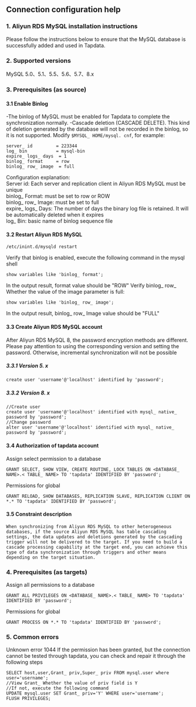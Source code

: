 ## **Connection configuration help**
### **1.  Aliyun RDS MySQL installation instructions**
Please follow the instructions below to ensure that the MySQL database is successfully added and used in Tapdata.
### **2.  Supported versions**
MySQL 5.0、5.1、5.5、5.6、5.7、8.x
### **3.  Prerequisites (as source)**
#### **3.1 Enable Binlog**
-The binlog of MySQL must be enabled for Tapdata to complete the synchronization normally.
-Cascade deletion (CASCADE DELETE). This kind of deletion generated by the database will not be recorded in the binlog, so it is not supported.
Modify ` $MYSQL_ HOME/mysql. cnf `, for example:
```
server_ id         = 223344
log_ bin           = mysql-bin
expire_ logs_ days  = 1
binlog_ format     = row
binlog_ row_ image  = full
```
Configuration explanation:<br>
Server id: Each server and replication client in Aliyun RDS MySQL must be unique<br>
binlog_ Format: must be set to row or ROW<br>
binlog_ row_ Image: must be set to full<br>
expire_ logs_ Days: The number of days the binary log file is retained. It will be automatically deleted when it expires<br>
log_ Bin: basic name of binlog sequence file<br>
#### **3.2 Restart Aliyun RDS MySQL**
```
/etc/inint.d/mysqld restart
```
Verify that binlog is enabled, execute the following command in the mysql shell
```
show variables like 'binlog_ format';
```
In the output result, format value should be "ROW"
Verify binlog_ row_ Whether the value of the image parameter is full:
```
show variables like 'binlog_ row_ image';
```
In the output result, binlog_ row_ Image value should be "FULL"
#### **3.3 Create Aliyun RDS MySQL account**
After Aliyun RDS MySQL 8, the password encryption methods are different. Please pay attention to using the corresponding version and setting the password. Otherwise, incremental synchronization will not be possible
##### **3.3.1 Version 5. x**
```
create user 'username'@'localhost' identified by 'password';
```
##### **3.3.2 Version 8. x**
```
//Create user
create user 'username'@'localhost' identified with mysql_ native_ password by 'password';
//Change password
alter user 'username'@'localhost' identified with mysql_ native_ password by 'password';
```
#### **3.4 Authorization of tapdata account**
Assign select permission to a database
```
GRANT SELECT, SHOW VIEW, CREATE ROUTINE, LOCK TABLES ON <DATABASE_ NAME>.< TABLE_ NAME> TO 'tapdata' IDENTIFIED BY 'password';
```
Permissions for global
```
GRANT RELOAD, SHOW DATABASES, REPLICATION SLAVE, REPLICATION CLIENT ON *.* TO 'tapdata' IDENTIFIED BY 'password';
```
#### **3.5 Constraint description**
```
When synchronizing from Aliyun RDS MySQL to other heterogeneous databases, if the source Aliyun RDS MySQL has table cascading settings, the data updates and deletions generated by the cascading trigger will not be delivered to the target. If you need to build a cascade processing capability at the target end, you can achieve this type of data synchronization through triggers and other means depending on the target situation.
```
###  **4.  Prerequisites (as targets)**
Assign all permissions to a database
```
GRANT ALL PRIVILEGES ON <DATABASE_ NAME>.< TABLE_ NAME> TO 'tapdata' IDENTIFIED BY 'password';
```
Permissions for global
```
GRANT PROCESS ON *.* TO 'tapdata' IDENTIFIED BY 'password';
```
###  **5.  Common errors**
Unknown error 1044
If the permission has been granted, but the connection cannot be tested through tapdata, you can check and repair it through the following steps
```
SELECT host,user,Grant_ priv,Super_ priv FROM mysql.user where user='username';
//View Grant_ Whether the value of priv field is Y
//If not, execute the following command
UPDATE mysql.user SET Grant_ priv='Y' WHERE user='username';
FLUSH PRIVILEGES;
```